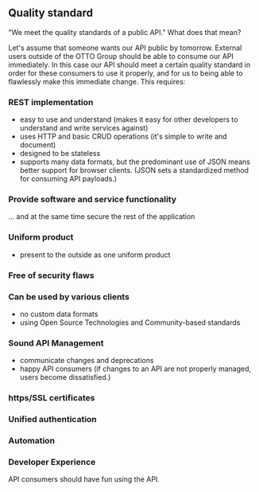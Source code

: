 ## Quality standard

"We meet the quality standards of a public API." 
What does that mean?

Let's assume that someone wants our API public by tomorrow.
External users outside of the OTTO Group should be able to consume our API immediately.
In this case our API should meet a certain quality standard in order for these consumers to use it properly, and for us to being able to flawlessly make this immediate change.
This requires:

### REST implementation

* easy to use and understand (makes it easy for other developers to understand and write services against)
* uses HTTP and basic CRUD operations (it's simple to write and document)
* designed to be stateless
* supports many data formats, but the predominant use of JSON means better support for browser clients. (JSON sets a standardized method for consuming API payloads.)

### Provide software and service functionality

... and at the same time secure the rest of the application

### Uniform product

* present to the outside as one uniform product

### Free of security flaws

### Can be used by various clients

* no custom data formats
* using Open Source Technologies and Community-based standards

### Sound API Management

* communicate changes and deprecations
* happy API consumers (if changes to an API are not properly managed, users become dissatisfied.)

### https/SSL certificates

### Unified authentication

### Automation

### Developer Experience

API consumers should have fun using the API.
